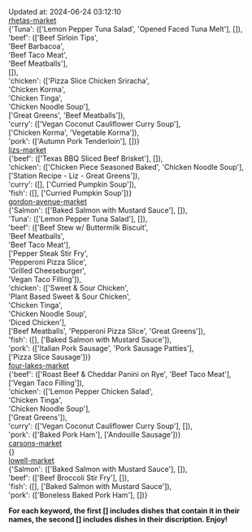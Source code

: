 Updated at: 2024-06-24 03:12:10  
[rhetas-market](https://wisc-housingdining.nutrislice.com/menu/rhetas-market/lunch/2024-06-24)  
{'Tuna': (['Lemon Pepper Tuna Salad', 'Opened Faced Tuna Melt'], []),  
 'beef': (['Beef Sirloin Tips',  
           'Beef Barbacoa',  
           'Beef Taco Meat',  
           'Beef Meatballs'],  
          []),  
 'chicken': (['Pizza Slice Chicken Sriracha',  
              'Chicken Korma',  
              'Chicken Tinga',  
              'Chicken Noodle Soup'],  
             ['Great Greens', 'Beef Meatballs']),  
 'curry': (['Vegan Coconut Cauliflower Curry Soup'],  
           ['Chicken Korma', 'Vegetable Korma']),  
 'pork': (['Autumn Pork Tenderloin'], [])}  
[lizs-market](https://wisc-housingdining.nutrislice.com/menu/lizs-market/lunch/2024-06-24)  
{'beef': (['Texas BBQ Sliced Beef Brisket'], []),  
 'chicken': (['Chicken Piece Seasoned Baked', 'Chicken Noodle Soup'],  
             ['Station Recipe - Liz - Great Greens']),  
 'curry': ([], ['Curried Pumpkin Soup']),  
 'fish': ([], ['Curried Pumpkin Soup'])}  
[gordon-avenue-market](https://wisc-housingdining.nutrislice.com/menu/gordon-avenue-market/lunch/2024-06-24)  
{'Salmon': (['Baked Salmon with Mustard Sauce'], []),  
 'Tuna': (['Lemon Pepper Tuna Salad'], []),  
 'beef': (['Beef Stew w/ Buttermilk Biscuit',  
           'Beef Meatballs',  
           'Beef Taco Meat'],  
          ['Pepper Steak Stir Fry',  
           'Pepperoni Pizza Slice',  
           'Grilled Cheeseburger',  
           'Vegan Taco Filling']),  
 'chicken': (['Sweet & Sour Chicken',  
              'Plant Based Sweet & Sour Chicken',  
              'Chicken Tinga',  
              'Chicken Noodle Soup',  
              'Diced Chicken'],  
             ['Beef Meatballs', 'Pepperoni Pizza Slice', 'Great Greens']),  
 'fish': ([], ['Baked Salmon with Mustard Sauce']),  
 'pork': (['Italian Pork Sausage', 'Pork Sausage Patties'],  
          ['Pizza Slice Sausage'])}  
[four-lakes-market](https://wisc-housingdining.nutrislice.com/menu/four-lakes-market/lunch/2024-06-24)  
{'beef': (['Roast Beef & Cheddar Panini on Rye', 'Beef Taco Meat'],  
          ['Vegan Taco Filling']),  
 'chicken': (['Lemon Pepper Chicken Salad',  
              'Chicken Tinga',  
              'Chicken Noodle Soup'],  
             ['Great Greens']),  
 'curry': (['Vegan Coconut Cauliflower Curry Soup'], []),  
 'pork': (['Baked Pork Ham'], ['Andouille Sausage'])}  
[carsons-market](https://wisc-housingdining.nutrislice.com/menu/carsons-market/lunch/2024-06-24)  
{}  
[lowell-market](https://wisc-housingdining.nutrislice.com/menu/lowell-market/lunch/2024-06-24)  
{'Salmon': (['Baked Salmon with Mustard Sauce'], []),  
 'beef': (['Beef Broccoli Stir Fry'], []),  
 'fish': ([], ['Baked Salmon with Mustard Sauce']),  
 'pork': (['Boneless Baked Pork Ham'], [])}  
  
**For each keyword, the first [] includes dishes that contain it in their names, the second [] includes dishes in their discription. Enjoy!**  
